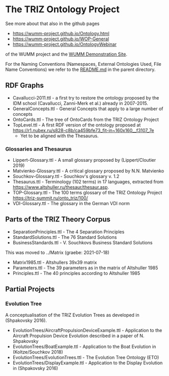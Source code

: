 # The TRIZ Ontology Project

See more about that also in the github pages
* <https://wumm-project.github.io/Ontology.html>
* <https://wumm-project.github.io/WOP-General>
* <https://wumm-project.github.io/OntologyWebinar>

of the WUMM project and the
[WUMM Demonstration Site](http://wumm.uni-leipzig.de/index.php).

For the Naming Conventions (Namespaces, External Ontologies Used, File Name
Conventions) we refer to the [README.md](../README.md) in the parent
directory.

## RDF Graphs

* Cavallucci-2011.ttl - a first try to restore the ontology proposed by the
  IDM school (Cavallucci, Zanni-Merk et al.) already in 2007-2015.
* GeneralConcepts.ttl - General Concepts that apply to a large number of concepts
* OntoCards.ttl - The tree of OntoCards from the TRIZ Ontology Project
* TopLevel.ttl - A first RDF version of the ontology proposed at
  <https://r1.nubex.ru/s828-c8b/ca459bfe73_fit-in~160x160__f3107_7e>
  * Yet to be aligned with the Thesaurus.

### Glossaries and Thesaurus

* Lippert-Glossary.ttl - A small glossary proposed by (Lippert/Cloutier 2019) 
* Matvienko-Glossary.ttl - A critical glossary proposed by N.N. Matvienko 
* Souchkov-Glossary.ttl - Souchkov's glossary v. 1.2
* Thesaurus.ttl - Terminology (102 terms) in 17 languages, extracted from
  <https://www.altshuller.ru/thesaur/thesaur.asp>.
* TOP-Glossary.ttl - The 100 terms glossary of the TRIZ Ontology Project
  <https://triz-summit.ru/onto_triz/100/> 
* VDI-Glossary.ttl - The glossary in the German VDI norm

## Parts of the TRIZ Theory Corpus

* SeparationPrinciples.ttl - The 4 Separation Principles
* StandardSolutions.ttl - The 76 Standard Solutions 
* BusinessStandards.ttl - V. Souchkovs Business Standard Solutions 

This was moved to ../Matrix (graebe: 2021-07-18)
* Matrix1985.ttl - Altshullers 39x39 matrix 
* Parameters.ttl - The 39 parameters as in the matrix of Altshuller 1985 
* Principles.ttl - The 40 principles according to Altshuller 1985 

## Partial Projects

### Evolution Tree

A conceptualisation of the TRIZ Evolution Trees as developed in (Shpakovsky
2016).

* EvolutionTrees/AircraftPropulsionDeviceExample.ttl - Application to the
  Aircraft Propulsion Device Evolution described in a paper of N. Shpakovsky
* EvolutionTrees/BoatExample.ttl - Application to the Boat Evolution in
  (Koltze/Souchkov 2018)
* EvolutionTrees/EvolutionTrees.ttl  - The Evolution Tree Ontology (ETO)
* EvolutionTrees/DisplayExample.ttl - Application to the Display Evolution in
  (Shpakovsky 2016)

